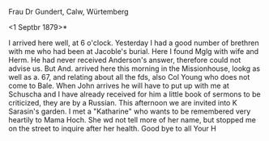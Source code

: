 Frau Dr Gundert, Calw, Würtemberg

 <1 Septbr 1879>*

I arrived here well, at 6 o'clock. Yesterday I had a good number of brethren with me who had been at Jacoble's burial. Here I found Mglg with wife and Herm. He had never received Anderson's answer, therefore could not advise us. But And. arrived here this morning in the Missionhouse, lookg as well as a. 67, and relating about all the fds, also Col Young who does not come to Bale. When John arrives he will have to put up with me at Schuscha and I have already received for him a little book of sermons to be criticized, they are by a Russian. This afternoon we are invited into K Sarasin's garden. I met a "Katharine" who wants to be remembered very heartily to Mama Hoch. She wd not tell more of her name, but stopped me on the street to inquire after her health. Good bye to all
 Your H
